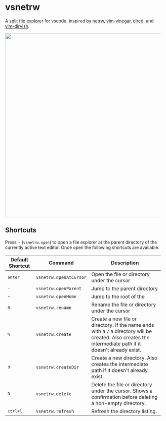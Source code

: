 # vsnetrw
A [split file explorer][oil-and-vinegar] for vscode, inspired by [netrw][netrw], [vim-vinegar][vinegar], [dired][dired], and [vim-dirvish][dirvish].

<img width="782" height="594" src="https://user-images.githubusercontent.com/1266011/177040651-16aa09d1-ac0e-433c-9c25-3699bd5cd7d2.gif" />

## Shortcuts
Press <kbd>-</kbd> (`vsnetrw.open`) to open a file explorer at the parent directory of the currently active text editor. Once open the following shortcuts are available.

| Default Shortcut | Command | Description |
| ---------------- | ------- | ----------- |
| <kbd>enter</kbd> | `vsnetrw.openAtCursor` | Open the file or directory under the cursor |
| <kbd>-</kbd> | `vsnetrw.openParent` | Jump to the parent directory |
| <kbd>~</kbd> | `vsnetrw.openHome` | Jump to the root of the  |
| <kbd>R</kbd> | `vsnetrw.rename` | Rename the file or directory under the cursor |
| <kbd>%</kbd> | `vsnetrw.create` | Create a new file or directory. If the name ends with a `/` a directory will be created. Also creates the intermediate path if it doesn't already exist. |
| <kbd>d</kbd> | `vsnetrw.createDir` | Create a new directory. Also creates the intermediate path if it doesn't already exist. |
| <kbd>D</kbd> | `vsnetrw.delete` | Delete the file or directory under the cursor. Shows a confirmation before deleting a non-empty directory. |
| <kbd>ctrl+l</kbd> | `vsnetrw.refresh` | Refresh the directory listing. |

[netrw]: https://www.vim.org/scripts/script.php?script_id=1075
[vinegar]: https://github.com/tpope/vim-vinegar
[dired]: https://www.emacswiki.org/emacs/DiredMode
[dirvish]: https://github.com/justinmk/vim-dirvish
[oil-and-vinegar]: http://vimcasts.org/blog/2013/01/oil-and-vinegar-split-windows-and-project-drawer/

